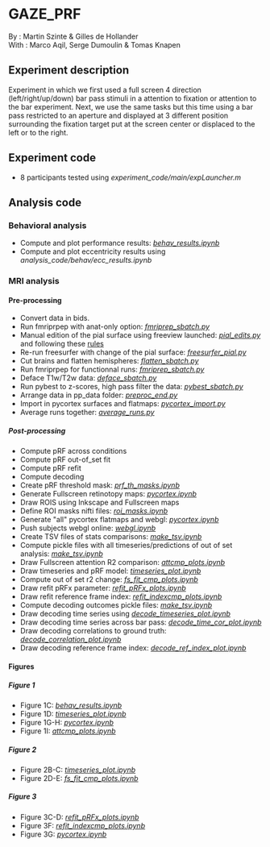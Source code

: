 # GAZE_PRF

By : Martin Szinte & Gilles de Hollander<br/>
With : Marco Aqil, Serge Dumoulin & Tomas Knapen<br/>

## Experiment description
Experiment in which we first used a full screen 4 direction (left/right/up/down)
bar pass stimuli in a attention to fixation or attention to the bar experiment.
Next, we use the same tasks but this time using a bar pass restricted to an aperture and 
displayed at 3 different position surrounding the fixation target put at the screen center 
or displaced to the left or to the right.<br/>

## Experiment code
* 8 participants tested using _experiment_code/main/expLauncher.m_

## Analysis code

### Behavioral analysis
* Compute and plot performance results: [_behav_results.ipynb_](analysis_code/behav/behav_results.ipynb)<br/>
* Compute and plot eccentricity results using _analysis_code/behav/ecc_results.ipynb_<br/>

### MRI analysis

#### Pre-processing
* Convert data in bids.<br/>
* Run fmriprpep with anat-only option: [_fmriprep_sbatch.py_](analysis_code/preproc/fmriprep_sbatch.py)<br/>
* Manual edition of the pial surface using freeview launched: [_pial_edits.py_](analysis_code/preproc/pial_edits.py) and following these [rules](http://surfer.nmr.mgh.harvard.edu/fswiki/FsTutorial/PialEditsV6.0)<br/>
* Re-run freesurfer with change of the pial surface: [_freesurfer_pial.py_](analysis_code/preproc/freesurfer_pial.py)<br/>
* Cut brains and flatten hemispheres: [_flatten_sbatch.py_](analysis_code/preproc/flatten_sbatch.py)<br/>
* Run fmriprpep for functionnal runs: [_fmriprep_sbatch.py_](analysis_code/preproc/fmriprep_sbatch.py)<br/>
* Deface T1w/T2w data: [_deface_sbatch.py_](analysis_code/preproc/deface_sbatch.py)<br/>
* Run pybest to z-scores, high pass filter the data: [_pybest_sbatch.py_](analysis_code/preproc/pybest_sbatch.py)<br/>
* Arrange data in pp_data folder: [_preproc_end.py_](analysis_code/preproc/preproc_end.py)<br/>
* Import in pycortex surfaces and flatmaps: [_pycortex_import.py_](analysis_code/preproc/pycortex_import.py)<br/>
* Average runs together: [_average_runs.py_](analysis_code/preproc/average_runs.py)<br/>

##### Post-processing
* Compute pRF across conditions 
* Compute pRF out-of_set fit
* Compute pRF refit
* Compute decoding
* Create pRF threshold mask: [_prf_th_masks.ipynb_](analysis_code/prf/prf_th_masks.ipynb)<br/>
* Generate Fullscreen retinotopy maps: [_pycortex.ipynb_](analysis_code/prf/pycortex.ipynb)<br/>
* Draw ROIS using Inkscape and Fullscreen maps<br/>
* Define ROI masks nifti files: [_roi_masks.ipynb_](analysis_code/prf/roi_masks.ipynb)<br/>
* Generate "all" pycortex flatmaps and webgl: [_pycortex.ipynb_](analysis_code/prf/pycortex.ipynb)<br/>
* Push subjects webgl online: [_webgl.ipynb_](analysis_code/prf/webgl.ipynb)<br/>
* Create TSV files of stats comparisons: [_make_tsv.ipynb_](analysis_code/prf/make_tsv.ipynb)<br/>
* Compute pickle files with all timeseries/predictions of out of set analysis: [_make_tsv.ipynb_](analysis_code/prf/make_tsv.ipynb)<br/>
* Draw Fullscreen attention R2 comparison: [_attcmp_plots.ipynb_](analysis_code/prf/attcmp_plots.ipynb)<br/>
* Draw timeseries and pRF model: [_timeseries_plot.ipynb_](analysis_code/prf/timeseries_plot.ipynb)<br/>
* Compute out of set r2 change: [_fs_fit_cmp_plots.ipynb_](analysis_code/prf/fs_fit_cmp_plots.ipynb)<br/>
* Draw refit pRFx parameter: [_refit_pRFx_plots.ipynb_](analysis_code/prf/refit_pRFx_plots.ipynb)<br/>
* Draw refit reference frame index: [_refit_indexcmp_plots.ipynb_](analysis_code/prf/refit_indexcmp_plots.ipynb)<br/>
* Compute decoding outcomes pickle files: [_make_tsv.ipynb_](analysis_code/prf/make_tsv.ipynb)<br/>
* Draw decoding time series using [_decode_timeseries_plot.ipynb_](analysis_code/decode/decode_timeseries_plot.ipynb)<br/>
* Draw decoding time series across bar pass: [_decode_time_cor_plot.ipynb_](analysis_code/decode/decode_time_cor_plot.ipynb)<br/>
* Draw decoding correlations to ground truth: [_decode_correlation_plot.ipynb_](analysis_code/decode/decode_correlation_plot.ipynb)<br/>
* Draw decoding reference frame index: [_decode_ref_index_plot.ipynb_](analysis_code/decode/decode_ref_index_plot.ipynb)<br/>

#### Figures

##### Figure 1
* Figure 1C: [_behav_results.ipynb_](analysis_code/behav/behav_results.ipynb)<br/>
* Figure 1D: [_timeseries_plot.ipynb_](analysis_code/prf/timeseries_plot.ipynb)<br/>
* Figure 1G-H: [_pycortex.ipynb_](analysis_code/prf/pycortex.ipynb)<br/>
* Figure 1I: [_attcmp_plots.ipynb_](analysis_code/prf/attcmp_plots.ipynb)<br/>

##### Figure 2
* Figure 2B-C: [_timeseries_plot.ipynb_](analysis_code/prf/timeseries_plot.ipynb)<br/>
* Figure 2D-E: [_fs_fit_cmp_plots.ipynb_](analysis_code/prf/fs_fit_cmp_plots.ipynb)<br/>

##### Figure 3
* Figure 3C-D: [_refit_pRFx_plots.ipynb_](analysis_code/prf/refit_pRFx_plots.ipynb)<br/>
* Figure 3F: [_refit_indexcmp_plots.ipynb_](analysis_code/prf/refit_indexcmp_plots.ipynb)<br/>
* Figure 3G: [_pycortex.ipynb_](analysis_code/prf/pycortex.ipynb)<br/>